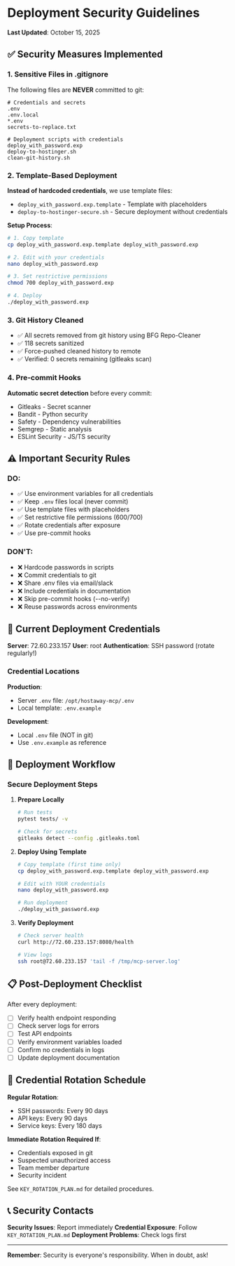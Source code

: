 # Deployment Security Guidelines

**Last Updated**: October 15, 2025

## ✅ Security Measures Implemented

### 1. Sensitive Files in .gitignore

The following files are **NEVER** committed to git:

```gitignore
# Credentials and secrets
.env
.env.local
*.env
secrets-to-replace.txt

# Deployment scripts with credentials
deploy_with_password.exp
deploy-to-hostinger.sh
clean-git-history.sh
```

### 2. Template-Based Deployment

**Instead of hardcoded credentials**, we use template files:

- `deploy_with_password.exp.template` - Template with placeholders
- `deploy-to-hostinger-secure.sh` - Secure deployment without credentials

**Setup Process**:
```bash
# 1. Copy template
cp deploy_with_password.exp.template deploy_with_password.exp

# 2. Edit with your credentials
nano deploy_with_password.exp

# 3. Set restrictive permissions
chmod 700 deploy_with_password.exp

# 4. Deploy
./deploy_with_password.exp
```

### 3. Git History Cleaned

- ✅ All secrets removed from git history using BFG Repo-Cleaner
- ✅ 118 secrets sanitized
- ✅ Force-pushed cleaned history to remote
- ✅ Verified: 0 secrets remaining (gitleaks scan)

### 4. Pre-commit Hooks

**Automatic secret detection** before every commit:
- Gitleaks - Secret scanner
- Bandit - Python security
- Safety - Dependency vulnerabilities
- Semgrep - Static analysis
- ESLint Security - JS/TS security

## ⚠️ Important Security Rules

### DO:
- ✅ Use environment variables for all credentials
- ✅ Keep `.env` files local (never commit)
- ✅ Use template files with placeholders
- ✅ Set restrictive file permissions (600/700)
- ✅ Rotate credentials after exposure
- ✅ Use pre-commit hooks

### DON'T:
- ❌ Hardcode passwords in scripts
- ❌ Commit credentials to git
- ❌ Share .env files via email/slack
- ❌ Include credentials in documentation
- ❌ Skip pre-commit hooks (--no-verify)
- ❌ Reuse passwords across environments

## 🔐 Current Deployment Credentials

**Server**: 72.60.233.157
**User**: root
**Authentication**: SSH password (rotate regularly!)

### Credential Locations

**Production**:
- Server `.env` file: `/opt/hostaway-mcp/.env`
- Local template: `.env.example`

**Development**:
- Local `.env` file (NOT in git)
- Use `.env.example` as reference

## 🚀 Deployment Workflow

### Secure Deployment Steps

1. **Prepare Locally**
   ```bash
   # Run tests
   pytest tests/ -v

   # Check for secrets
   gitleaks detect --config .gitleaks.toml
   ```

2. **Deploy Using Template**
   ```bash
   # Copy template (first time only)
   cp deploy_with_password.exp.template deploy_with_password.exp

   # Edit with YOUR credentials
   nano deploy_with_password.exp

   # Run deployment
   ./deploy_with_password.exp
   ```

3. **Verify Deployment**
   ```bash
   # Check server health
   curl http://72.60.233.157:8080/health

   # View logs
   ssh root@72.60.233.157 'tail -f /tmp/mcp-server.log'
   ```

## 📋 Post-Deployment Checklist

After every deployment:

- [ ] Verify health endpoint responding
- [ ] Check server logs for errors
- [ ] Test API endpoints
- [ ] Verify environment variables loaded
- [ ] Confirm no credentials in logs
- [ ] Update deployment documentation

## 🔄 Credential Rotation Schedule

**Regular Rotation**:
- SSH passwords: Every 90 days
- API keys: Every 90 days
- Service keys: Every 180 days

**Immediate Rotation Required If**:
- Credentials exposed in git
- Suspected unauthorized access
- Team member departure
- Security incident

See `KEY_ROTATION_PLAN.md` for detailed procedures.

## 📞 Security Contacts

**Security Issues**: Report immediately
**Credential Exposure**: Follow `KEY_ROTATION_PLAN.md`
**Deployment Problems**: Check logs first

---

**Remember**: Security is everyone's responsibility. When in doubt, ask!
